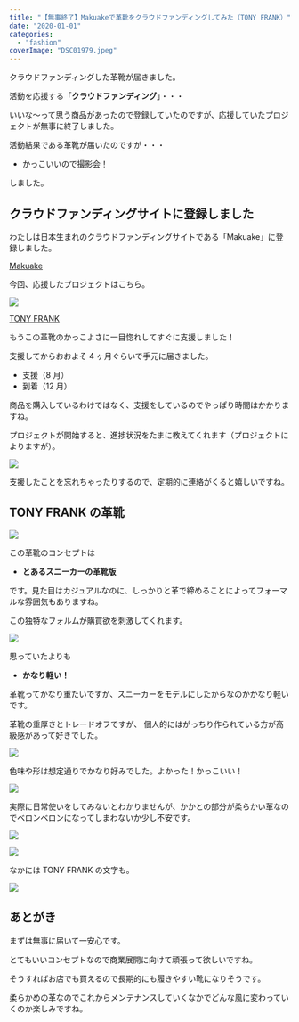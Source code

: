 ```yaml
---
title: "【無事終了】Makuakeで革靴をクラウドファンディングしてみた（TONY FRANK）"
date: "2020-01-01"
categories:
  - "fashion"
coverImage: "DSC01979.jpeg"
---
```


クラウドファンディングした革靴が届きました。

活動を応援する「**クラウドファンディング**」・・・

いいな～って思う商品があったので登録していたのですが、応援していたプロジェクトが無事に終了しました。

活動結果である革靴が届いたのですが・・・

- かっこいいので撮影会！

しました。

## クラウドファンディングサイトに登録しました

わたしは日本生まれのクラウドファンディングサイトである「Makuake」に登録しました。

[Makuake](https://www.makuake.com/)

今回、応援したプロジェクトはこちら。

![](images/DSC01979.jpeg)

[TONY FRANK](https://www.makuake.com/project/tony-frank/)

もうこの革靴のかっこよさに一目惚れしてすぐに支援しました！

支援してからおおよそ 4 ヶ月ぐらいで手元に届きました。

- 支援（8 月）
- 到着（12 月）

商品を購入しているわけではなく、支援をしているのでやっぱり時間はかかりますね。

プロジェクトが開始すると、進捗状況をたまに教えてくれます（プロジェクトによりますが）。

![](images/image.png)

支援したことを忘れちゃったりするので、定期的に連絡がくると嬉しいですね。

## TONY FRANK の革靴

![](images/DSC01974.jpeg)

この革靴のコンセプトは

- **とあるスニーカーの革靴版**

です。見た目はカジュアルなのに、しっかりと革で締めることによってフォーマルな雰囲気もありますね。

この独特なフォルムが購買欲を刺激してくれます。

![](images/DSC01979.jpeg)

思っていたよりも

- **かなり軽い！**

革靴ってかなり重たいですが、スニーカーをモデルにしたからなのかかなり軽いです。

革靴の重厚さとトレードオフですが、 個人的にはがっちり作られている方が高級感があって好きでした。

![](images/DSC01981.jpeg)

色味や形は想定通りでかなり好みでした。よかった！かっこいい！

![](images/DSC01978.jpeg)

実際に日常使いをしてみないとわかりませんが、かかとの部分が柔らかい革なのでベロンベロンになってしまわないか少し不安です。

![](images/DSC01980.jpeg)

![](images/DSC01983.jpeg)

なかには TONY FRANK の文字も。

![](images/DSC01984.jpeg)

## あとがき

まずは無事に届いて一安心です。

とてもいいコンセプトなので商業展開に向けて頑張って欲しいですね。

そうすればお店でも買えるので長期的にも履きやすい靴になりそうです。

柔らかめの革なのでこれからメンテナンスしていくなかでどんな風に変わっていくのか楽しみですね。
